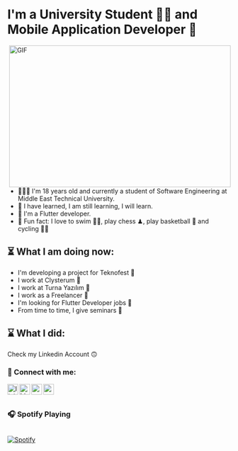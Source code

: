 
# I'm a University Student 👨‍🎓 and Mobile Application Developer 🚀
<img align="right" alt="GIF" src="https://media2.giphy.com/media/v1.Y2lkPTc5MGI3NjExbWNwOGlpMzk4Zngzb2JpaXJpNXZsaGVhcjZ6Nm12cHl2NnAxcmR5OSZlcD12MV9pbnRlcm5hbF9naWZfYnlfaWQmY3Q9Zw/fhAwk4DnqNgw8/giphy.gif" width="500" height="320" />
<ul>
 <li> 👨🏻‍🎓 I'm 18 years old and currently a student of Software Engineering at Middle East Technical University. </li>
 <li> 🌱 I have learned, I am still learning, I will learn. </li>
 <li> 💙 I'm a Flutter developer. </li>
 <li> 🎊 Fun fact: I love to swim 🏊‍♀️, play chess ♟, play basketball 🏀 and cycling 🚴‍♀️ </li>
</ul>

## ⏳ What I am doing now:
<ul>
<li> I'm developing a project for Teknofest 🚀 </li>
<li> I work at Clysterum 💜 </li>
<li> I work at Turna Yazılım 💙 </li>
<li> I work as a Freelancer 🫥 </li>
<li> I'm looking for Flutter Developer jobs 👀 </li>
<li> From time to time, I give seminars 🎤 </li>
</ul>

## ⌛️ What I did:
Check my Linkedin Account 🙃
<br />

### 📩 Connect with me:

[<img align="left" alt="linkedin | LinkedIn" width="24px" src="https://raw.githubusercontent.com/dheereshagrwal/colored-icons/48168dc3cb093fba153af35248e1a54db5b08494/public/icons/linkedin/linkedin.svg" />][linkedin]
[<img align="left" alt="bionluk | Bionluk" width="24px" src="https://bgcp.bionluk.com/images/avatar/200x200/9b7dd049-410f-409f-9778-da05a21fbe14.png" />][bionluk]
[<img align="left" height="24" width="24" src="https://raw.githubusercontent.com/dheereshagrwal/colored-icons/48168dc3cb093fba153af35248e1a54db5b08494/public/icons/instagram/instagram.svg" />][instagram]
[<img align="left" height="24" width="24" src="https://raw.githubusercontent.com/dheereshagrwal/colored-icons/48168dc3cb093fba153af35248e1a54db5b08494/public/icons/gmail/gmail.svg" />][gmail]
<!--
<br />

### 🔧 Languages and Tools:

[<img align="left" alt="Visual Studio Code" width="26px" src="https://raw.githubusercontent.com/github/explore/80688e429a7d4ef2fca1e82350fe8e3517d3494d/topics/visual-studio-code/visual-studio-code.png" />][vsCode]
[<img align="left" alt="Git" width="26px" src="https://raw.githubusercontent.com/github/explore/80688e429a7d4ef2fca1e82350fe8e3517d3494d/topics/git/git.png" />][git]
[<img align="left" alt="GitHub" width="26px" src="https://raw.githubusercontent.com/dheereshagrwal/colored-icons/48168dc3cb093fba153af35248e1a54db5b08494/public/icons/github/github-light.svg" />][github]
[<img align="left" alt="Flutter" width="26px" src="https://raw.githubusercontent.com/github/explore/cebd63002168a05a6a642f309227eefeccd92950/topics/flutter/flutter.png" />][flutter]
[<img align="left" alt="Python" width="26px" src="https://raw.githubusercontent.com/github/explore/cebd63002168a05a6a642f309227eefeccd92950/topics/python/python.png" />][python]
[<img align="left" alt="Android" width="26px" src="https://raw.githubusercontent.com/github/explore/80688e429a7d4ef2fca1e82350fe8e3517d3494d/topics/android/android.png" />][android]
[<img align="left" alt="Ios" width="26px" src="https://raw.githubusercontent.com/github/explore/cebd63002168a05a6a642f309227eefeccd92950/topics/ios/ios.png" />][ios]
[<img align="left" alt="Adobe XD" width="26px" src="https://upload.wikimedia.org/wikipedia/commons/thumb/c/c2/Adobe_XD_CC_icon.svg/1200px-Adobe_XD_CC_icon.svg.png" />][xd]
[<img align="left" alt="Figma" width="26px" src="https://raw.githubusercontent.com/dheereshagrwal/colored-icons/48168dc3cb093fba153af35248e1a54db5b08494/public/icons/figma/figma.svg" />][fg]
-->
<br />
<br />

### 🎧 Spotify Playing 
&nbsp; <br> [![Spotify](https://novatorem1-theta.vercel.app/api/spotify)](https://open.spotify.com/user/omnitenebris)


<br />
<br />

[instagram]: https://www.instagram.com/ibrahim_talha_demir/
[bionluk]: https://bionluk.com/peyksoftware/ekibimle-beraber-mobil-uygulama-gelistirebilirim-332677
[linkedin]: https://www.linkedin.com/in/ibrahim-talha-demir-4b513a1a9/
[medium]: https://demiribrahimtalha.medium.com/
[gmail]: mailto:demiribrahimtalha@gmail.com
<!--
[flutter]: https://flutter.dev/
[vsCode]: https://code.visualstudio.com/
[git]: https://git-scm.com/
[android]: https://www.android.com/
[github]: https://github.com/IbrahimTalha0
[python]: https://www.python.org/
[ios]: https://www.apple.com/ios/ios-14/
[xd]: https://www.adobe.com/products/xd.html
[fg]: https://www.figma.com/
-->
